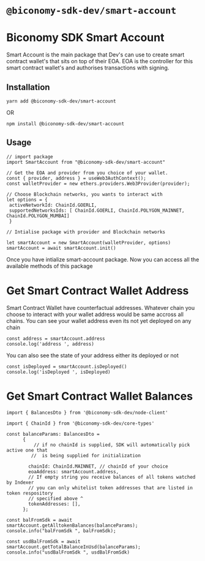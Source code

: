 # `@biconomy-sdk-dev/smart-account`

# Biconomy SDK Smart Account

Smart Account is the main package that Dev's can use to create smart contract wallet's that sits on top of their EOA. EOA is the controller for this smart contract wallet's and authorises transactions with signing. 

## Installation

```yarn add @biconomy-sdk-dev/smart-account```

OR

```npm install @biconomy-sdk-dev/smart-account ```

## Usage

```
// import package
import SmartAccount from "@biconomy-sdk-dev/smart-account"

// Get the EOA and provider from you choice of your wallet.
const { provider, address } = useWeb3AuthContext();
const walletProvider = new ethers.providers.Web3Provider(provider);

// Choose Blockchain networks, you wants to interact with
let options = {
 activeNetworkId: ChainId.GOERLI,
 supportedNetworksIds: [ ChainId.GOERLI, ChainId.POLYGON_MAINNET, ChainId.POLYGON_MUMBAI]
 }

// Intialise package with provider and Blockchain networks

let smartAccount = new SmartAccount(walletProvider, options)
smartAccount = await smartAccount.init()

```

Once you have intialize smart-account package. Now you can access all the available methods of this package

# Get Smart Contract Wallet Address

Smart Contract Wallet have counterfactual addresses. Whatever chain you choose to interact with your wallet address would be same accross all chains. You can see your wallet address even its not yet deployed on any chain

```
const address = smartAccount.address
console.log('address ', address)
```

You can also see the state of your address either its deployed or not

```
const isDeployed = smartAccount.isDeployed()
console.log('isDeployed ', isDeployed)
```

# Get Smart Contract Wallet Balances

```
import { BalancesDto } from '@biconomy-sdk-dev/node-client'

import { ChainId } from '@biconomy-sdk-dev/core-types'

const balanceParams: BalancesDto =
      {
          // if no chainId is supplied, SDK will automatically pick active one that
         //  is being supplied for initialization

        chainId: ChainId.MAINNET, // chainId of your choice
        eoaAddress: smartAccount.address,
        // If empty string you receive balances of all tokens watched by Indexer
        // you can only whitelist token addresses that are listed in token respository
        // specified above ^
        tokenAddresses: [], 
      };

const balFromSdk = await smartAccount.getAlltokenBalances(balanceParams);
console.info("balFromSdk ", balFromSdk);

const usdBalFromSdk = await smartAccount.getTotalBalanceInUsd(balanceParams);
console.info("usdBalFromSdk ", usdBalFromSdk)

```




